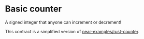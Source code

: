 # Basic counter

A signed integer that anyone can increment or decrement!

This contract is a simplified version of
[near-examples/rust-counter](https://github.com/near-examples/rust-counter).
